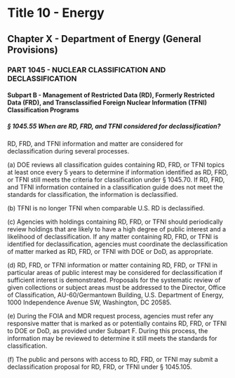 
# Title 10 - Energy
## Chapter X - Department of Energy (General Provisions)
### PART 1045 - NUCLEAR CLASSIFICATION AND DECLASSIFICATION
#### Subpart B - Management of Restricted Data (RD), Formerly Restricted Data (FRD), and Transclassified Foreign Nuclear Information (TFNI) Classification Programs
##### § 1045.55 When are RD, FRD, and TFNI considered for declassification?

RD, FRD, and TFNI information and matter are considered for declassification during several processes.

(a) DOE reviews all classification guides containing RD, FRD, or TFNI topics at least once every 5 years to determine if information identified as RD, FRD, or TFNI still meets the criteria for classification under § 1045.70. If RD, FRD, and TFNI information contained in a classification guide does not meet the standards for classification, the information is declassified.

(b) TFNI is no longer TFNI when comparable U.S. RD is declassified.

(c) Agencies with holdings containing RD, FRD, or TFNI should periodically review holdings that are likely to have a high degree of public interest and a likelihood of declassification. If any matter containing RD, FRD, or TFNI is identified for declassification, agencies must coordinate the declassification of matter marked as RD, FRD, or TFNI with DOE or DoD, as appropriate.

(d) RD, FRD, or TFNI information or matter containing RD, FRD, or TFNI in particular areas of public interest may be considered for declassification if sufficient interest is demonstrated. Proposals for the systematic review of given collections or subject areas must be addressed to the Director, Office of Classification, AU-60/Germantown Building, U.S. Department of Energy, 1000 Independence Avenue SW, Washington, DC 20585.

(e) During the FOIA and MDR request process, agencies must refer any responsive matter that is marked as or potentially contains RD, FRD, or TFNI to DOE or DoD, as provided under Subpart F. During this process, the information may be reviewed to determine it still meets the standards for classification.

(f) The public and persons with access to RD, FRD, or TFNI may submit a declassification proposal for RD, FRD, or TFNI under § 1045.105.
